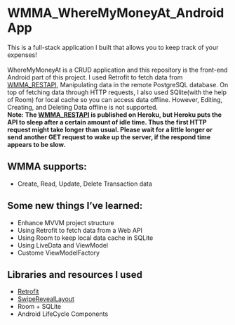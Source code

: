 # WMMA_WhereMyMoneyAt_AndroidApp
This is a full-stack application I built that allows you to keep track of your expenses!
<br/>
<br/>
WhereMyMoneyAt is a CRUD application and this repository is the front-end Android part of this project. I used Retrofit to fetch data from [WMMA_RESTAPI](https://github.com/AndersonHsieh0330/WMMA_WhereMyMoneyAt_RestAPI), Manipulating data in the remote PostgreSQL database. On top of fetching data through HTTP requests, I also used SQlite(with the help of Room) for local cache so you can access data offline. However, Editing, Creating, and Deleting Data offline is not supported. 
<br/>
**Note: The [WMMA_RESTAPI](https://github.com/AndersonHsieh0330/WMMA_WhereMyMoneyAt_RestAPI) is published on Heroku, but Heroku puts the API to sleep after a certain amount of idle time. Thus the first HTTP request might take longer than usual. Please wait for a little longer or send another GET request to wake up the server, if the respond time appears to be slow.**


## WMMA supports:
- Create, Read, Update, Delete Transaction data


## Some new things I’ve learned:
- Enhance MVVM project structure
- Using Retrofit to fetch data from a Web API
- Using Room to keep local data cache in SQLite
- Using LiveData and ViewModel 
- Custome ViewModelFactory


## Libraries and resources I used 
- [Retrofit](https://square.github.io/retrofit/)
- [SwipeRevealLayout](https://github.com/chthai64/SwipeRevealLayout)
- Room + SQLite
- Android LifeCycle Components
